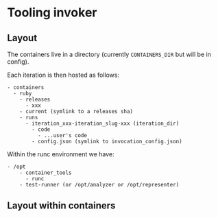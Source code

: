 # Tooling invoker

## Layout

The containers live in a directory (currently `CONTAINERS_DIR` but will be in config).

Each iteration is then hosted as follows:

```
- containers
  - ruby
    - releases
      - xxx
    - current (symlink to a releases sha)
    - runs
      - iteration_xxx-iteration_slug-xxx (iteration_dir)
        - code
          - ...user's code
        - config.json (symlink to invocation_config.json)
```

Within the runc environment we have:
```
- /opt
    - container_tools
      - runc
    - test-runner (or /opt/analyzer or /opt/representer)

```

## Layout within containers

